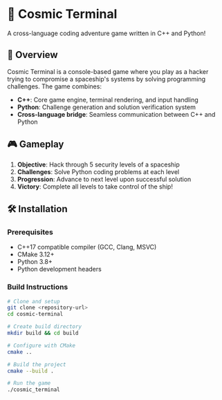 # 🚀 Cosmic Terminal

A cross-language coding adventure game written in C++ and Python!

## 🌟 Overview

Cosmic Terminal is a console-based game where you play as a hacker trying to compromise a spaceship's systems by solving programming challenges. The game combines:

- **C++**: Core game engine, terminal rendering, and input handling
- **Python**: Challenge generation and solution verification system
- **Cross-language bridge**: Seamless communication between C++ and Python

## 🎮 Gameplay

1. **Objective**: Hack through 5 security levels of a spaceship
2. **Challenges**: Solve Python coding problems at each level
3. **Progression**: Advance to next level upon successful solution
4. **Victory**: Complete all levels to take control of the ship!

## 🛠️ Installation

### Prerequisites
- C++17 compatible compiler (GCC, Clang, MSVC)
- CMake 3.12+
- Python 3.8+
- Python development headers

### Build Instructions

```bash
# Clone and setup
git clone <repository-url>
cd cosmic-terminal

# Create build directory
mkdir build && cd build

# Configure with CMake
cmake ..

# Build the project
cmake --build .

# Run the game
./cosmic_terminal